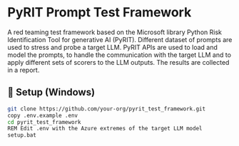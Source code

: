 # PyRIT Prompt Test Framework

A red teaming test framework based on the Microsoft library Python Risk Identification Tool for generative AI (PyRIT).
Different dataset of prompts are used to stress and probe a target LLM. PyRIT APIs are used to load and model the prompts, to handle the communication with the target LLM and to apply different sets of scorers to the LLM outputs. The results are collected in a report.

## 🔧 Setup (Windows)

```bash
git clone https://github.com/your-org/pyrit_test_framework.git
copy .env.example .env
cd pyrit_test_framework
REM Edit .env with the Azure extremes of the target LLM model
setup.bat
